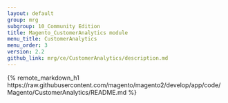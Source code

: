 ```yaml
---
layout: default
group: mrg
subgroup: 10_Community Edition
title: Magento_CustomerAnalytics module
menu_title: CustomerAnalytics
menu_order: 3
version: 2.2
github_link: mrg/ce/CustomerAnalytics/description.md
---
```


<div class="no-h1">
{% remote_markdown_h1 https://raw.githubusercontent.com/magento/magento2/develop/app/code/Magento/CustomerAnalytics/README.md %}
</div>